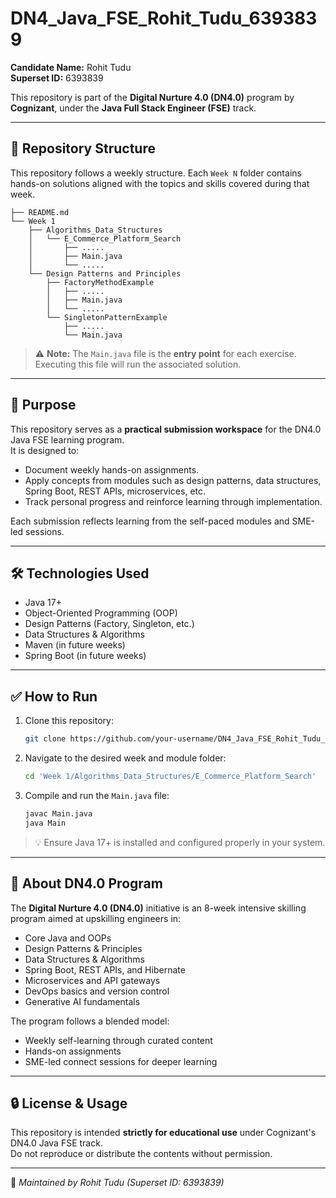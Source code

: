 # DN4_Java_FSE_Rohit_Tudu_6393839

**Candidate Name:** Rohit Tudu  
**Superset ID:** 6393839

This repository is part of the **Digital Nurture 4.0 (DN4.0)** program by **Cognizant**, under the **Java Full Stack Engineer (FSE)** track.

---

## 📁 Repository Structure

This repository follows a weekly structure. Each `Week N` folder contains hands-on solutions aligned with the topics and skills covered during that week.

```
├── README.md
└── Week 1
    ├── Algorithms_Data_Structures
    │   └── E_Commerce_Platform_Search
    │       ├── .....
    │       ├── Main.java
    │       └── .....
    └── Design Patterns and Principles
        ├── FactoryMethodExample
        │   ├── .....
        │   ├── Main.java
        │   └── .....
        └── SingletonPatternExample
            ├── .....
            └── Main.java
```

> ⚠️ **Note:** The `Main.java` file is the **entry point** for each exercise. Executing this file will run the associated solution.

---

## 🎯 Purpose

This repository serves as a **practical submission workspace** for the DN4.0 Java FSE learning program.  
It is designed to:

- Document weekly hands-on assignments.
- Apply concepts from modules such as design patterns, data structures, Spring Boot, REST APIs, microservices, etc.
- Track personal progress and reinforce learning through implementation.

Each submission reflects learning from the self-paced modules and SME-led sessions.

---

## 🛠 Technologies Used

- Java 17+
- Object-Oriented Programming (OOP)
- Design Patterns (Factory, Singleton, etc.)
- Data Structures & Algorithms
- Maven (in future weeks)
- Spring Boot (in future weeks)

---

## ✅ How to Run

1. Clone this repository:
   ```bash
   git clone https://github.com/your-username/DN4_Java_FSE_Rohit_Tudu_6393839.git
   ```
2. Navigate to the desired week and module folder:
   ```bash
   cd 'Week 1/Algorithms_Data_Structures/E_Commerce_Platform_Search'
   ```
3. Compile and run the `Main.java` file:
   ```bash
   javac Main.java
   java Main
   ```

> 💡 Ensure Java 17+ is installed and configured properly in your system.

---

## 🧭 About DN4.0 Program

The **Digital Nurture 4.0 (DN4.0)** initiative is an 8-week intensive skilling program aimed at upskilling engineers in:

- Core Java and OOPs
- Design Patterns & Principles
- Data Structures & Algorithms
- Spring Boot, REST APIs, and Hibernate
- Microservices and API gateways
- DevOps basics and version control
- Generative AI fundamentals

The program follows a blended model:
- Weekly self-learning through curated content
- Hands-on assignments
- SME-led connect sessions for deeper learning

---

## 🔒 License & Usage

This repository is intended **strictly for educational use** under Cognizant's DN4.0 Java FSE track.  
Do not reproduce or distribute the contents without permission.

---

📌 *Maintained by Rohit Tudu (Superset ID: 6393839)*